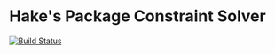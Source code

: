 Hake's Package Constraint Solver
=======================================

[![Build Status](https://secure.travis-ci.org/HakeIO/hake-solver.svg)](http://travis-ci.org/HakeIO/hake-solver)
